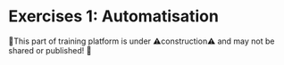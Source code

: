 # Exercises 1: Automatisation

🚧This part of training platform is under ⚠️construction⚠️ and may not be shared or published! 🚧